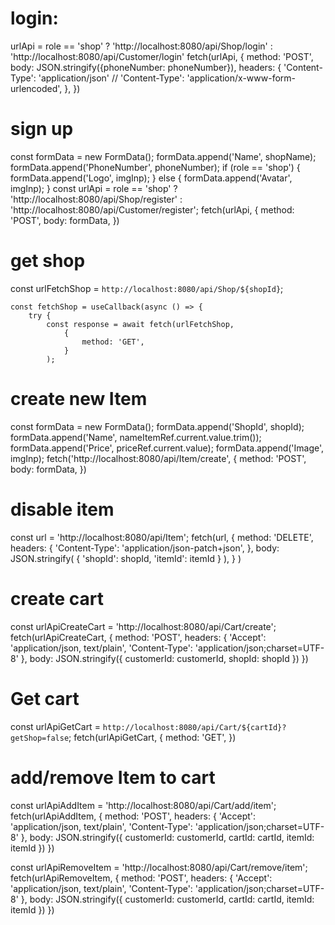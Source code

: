 # login:
urlApi = role == 'shop' ? 'http://localhost:8080/api/Shop/login' : 'http://localhost:8080/api/Customer/login'
fetch(urlApi, {
            method: 'POST', 
            body: JSON.stringify({phoneNumber: phoneNumber}),
            headers: {
                'Content-Type': 'application/json'
                // 'Content-Type': 'application/x-www-form-urlencoded',
              },
        })

# sign up
const formData = new FormData();
        formData.append('Name', shopName);
        formData.append('PhoneNumber', phoneNumber);
        if (role == 'shop') {
            formData.append('Logo', imgInp);
        } else {
            formData.append('Avatar', imgInp);
        }
const urlApi = role == 'shop' ? 'http://localhost:8080/api/Shop/register' : 'http://localhost:8080/api/Customer/register';
        fetch(urlApi, {
            method: 'POST', 
            body: formData,
        })
# get shop
const urlFetchShop = `http://localhost:8080/api/Shop/${shopId}`;

    const fetchShop = useCallback(async () => {
        try {
            const response = await fetch(urlFetchShop,
                {
                    method: 'GET',
                }
            );
# create new Item
const formData = new FormData();
        formData.append('ShopId', shopId);
        formData.append('Name', nameItemRef.current.value.trim());
        formData.append('Price', priceRef.current.value);
        formData.append('Image', imgInp);
        fetch('http://localhost:8080/api/Item/create', {
            method: 'POST', 
            body: formData,
        })
# disable item
const url = 'http://localhost:8080/api/Item';
fetch(url,
                {
                    method: 'DELETE',
                    headers: {
                        'Content-Type': 'application/json-patch+json',
                    },
                    body: JSON.stringify(
                        {
                            'shopId': shopId,
                            'itemId': itemId
                        }
                    ),
                }
            )


# create cart 
const urlApiCreateCart = 'http://localhost:8080/api/Cart/create';
 fetch(urlApiCreateCart, {
                method: 'POST',
                headers: {
                    'Accept': 'application/json, text/plain',
                    'Content-Type': 'application/json;charset=UTF-8'
                },
                body: JSON.stringify({
                    customerId: customerId,
                    shopId: shopId
                })
            })
# Get cart
const urlApiGetCart = `http://localhost:8080/api/Cart/${cartId}?getShop=false`;
fetch(urlApiGetCart, {
                method: 'GET',
            })

# add/remove Item to cart
const urlApiAddItem = 'http://localhost:8080/api/Cart/add/item';
fetch(urlApiAddItem, {
                method: 'POST',
                    headers: {
                        'Accept': 'application/json, text/plain',
                        'Content-Type': 'application/json;charset=UTF-8'
                    },
                    body: JSON.stringify({
                        customerId: customerId,
                        cartId: cartId,
                        itemId: itemId
                    })
            })

const urlApiRemoveItem = 'http://localhost:8080/api/Cart/remove/item';
fetch(urlApiRemoveItem, {
                method: 'POST',
                    headers: {
                        'Accept': 'application/json, text/plain',
                        'Content-Type': 'application/json;charset=UTF-8'
                    },
                    body: JSON.stringify({
                        customerId: customerId,
                        cartId: cartId,
                        itemId: itemId
                    })
            })